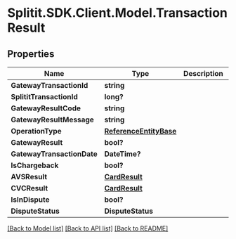 # Splitit.SDK.Client.Model.TransactionResult
## Properties

Name | Type | Description | Notes
------------ | ------------- | ------------- | -------------
**GatewayTransactionId** | **string** |  | [optional] 
**SplititTransactionId** | **long?** |  | 
**GatewayResultCode** | **string** |  | [optional] 
**GatewayResultMessage** | **string** |  | [optional] 
**OperationType** | [**ReferenceEntityBase**](ReferenceEntityBase.md) |  | [optional] 
**GatewayResult** | **bool?** |  | 
**GatewayTransactionDate** | **DateTime?** |  | 
**IsChargeback** | **bool?** |  | 
**AVSResult** | [**CardResult**](CardResult.md) |  | [optional] 
**CVCResult** | [**CardResult**](CardResult.md) |  | [optional] 
**IsInDispute** | **bool?** |  | [optional] 
**DisputeStatus** | **DisputeStatus** |  | [optional] 

[[Back to Model list]](../README.md#documentation-for-models) [[Back to API list]](../README.md#documentation-for-api-endpoints) [[Back to README]](../README.md)

